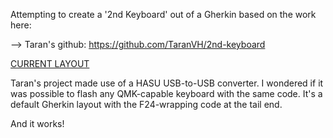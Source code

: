 Attempting to create a '2nd Keyboard' out of a Gherkin based on the work here:

--> Taran's github: https://github.com/TaranVH/2nd-keyboard

[CURRENT LAYOUT](http://www.keyboard-layout-editor.com/##@_name=Gherkin%20as%202nd%20Keyboard;&@_x:3&a:7&f:6&w:4&d:true;&=LAYER%200;&@_f:3;&=a&=b&=c&=d&=e&=f&=g&=h&=i&=j;&@=k&=l&=m&=n&=o&=p&=q&=r&=s&=t;&@=u&=v&=w&_c=#19bd1a&a:5&fa@:2&:2&:0&:0&:0&:0&:2;;&=BACK%0A{LT%201}%0A%0A%0A%0A%0ASPACE&_c=#cccccc&a:7&f:3;&=x&_f:3;&=y&_f:3;&=z&_f:3;&=1&_f:3;&=2&_f:3;&=3;&@_x:3&f:6&w:4&d:true;&=LAYER%201;&@_f:3;&=&=&=4&=5&=6&=&=&=&=&=;&@=&=&=7&=8&=9&=&=&=&=&=BL%20+;&@=&=&=0&_g:true;&=&_g:false;&=.&=&_fa@:2;;&=RESET&=&=&_f:3;&=BL%20-)

Taran's project made use of a HASU USB-to-USB converter. I wondered if it was possible to
flash any QMK-capable keyboard with the same code. It's a default Gherkin layout with the
F24-wrapping code at the tail end.

And it works!
